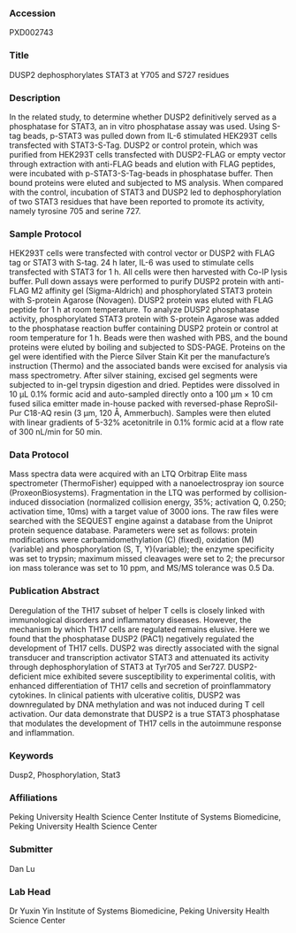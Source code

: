### Accession
PXD002743

### Title
DUSP2 dephosphorylates STAT3 at Y705 and S727 residues

### Description
In the related study, to determine whether DUSP2 definitively served as a phosphatase for STAT3, an in vitro phosphatase assay was used. Using S-tag beads, p-STAT3 was pulled down from IL-6 stimulated HEK293T cells transfected with STAT3-S-Tag. DUSP2 or control protein, which was purified from HEK293T cells transfected with DUSP2-FLAG or empty vector through extraction with anti-FLAG beads and elution with FLAG peptides, were incubated with p-STAT3-S-Tag-beads in phosphatase buffer. Then bound proteins were eluted and subjected to MS analysis. When compared with the control, incubation of STAT3 and DUSP2 led to dephosphorylation of two STAT3 residues that have been reported to promote its activity, namely tyrosine 705 and serine 727.

### Sample Protocol
HEK293T cells were transfected with control vector or DUSP2 with FLAG tag or STAT3 with S-tag. 24 h later, IL-6 was used to stimulate cells transfected with STAT3 for 1 h. All cells were then harvested with Co-IP lysis buffer. Pull down assays were performed to purify DUSP2 protein with anti-FLAG M2 affinity gel (Sigma-Aldrich) and phosphorylated STAT3 protein with S-protein Agarose (Novagen). DUSP2 protein was eluted with FLAG peptide for 1 h at room temperature.   To analyze DUSP2 phosphatase activity, phosphorylated STAT3 protein with S-protein Agarose was added to the phosphatase reaction buffer containing DUSP2 protein or control at room temperature for 1 h. Beads were then washed with PBS, and the bound proteins were eluted by boiling and subjected to SDS-PAGE. Proteins on the gel were identified with the Pierce Silver Stain Kit per the manufacture’s instruction (Thermo) and the associated bands were excised for analysis via mass spectrometry.  After silver staining, excised gel segments were subjected to in-gel trypsin digestion and dried. Peptides were dissolved in 10 μL 0.1% formic acid and auto-sampled directly onto a 100 μm × 10 cm fused silica emitter made in-house packed with reversed-phase ReproSil-Pur C18-AQ resin (3 μm, 120 Å, Ammerbuch). Samples were then eluted with linear gradients of 5-32% acetonitrile in 0.1% formic acid at a flow rate of 300 nL/min for 50 min.

### Data Protocol
Mass spectra data were acquired with an LTQ Orbitrap Elite mass spectrometer (ThermoFisher) equipped with a nanoelectrospray ion source (ProxeonBiosystems). Fragmentation in the LTQ was performed by collision-induced dissociation (normalized collision energy, 35%; activation Q, 0.250; activation time, 10ms) with a target value of 3000 ions. The raw files were searched with the SEQUEST engine against a database from the Uniprot protein sequence database. Parameters were set as follows: protein modifications were carbamidomethylation (C) (fixed), oxidation (M) (variable) and phosphorylation (S, T, Y)(variable); the enzyme specificity was set to trypsin; maximum missed cleavages were set to 2; the precursor ion mass tolerance was set to 10 ppm, and MS/MS tolerance was 0.5 Da.

### Publication Abstract
Deregulation of the TH17 subset of helper T cells is closely linked with immunological disorders and inflammatory diseases. However, the mechanism by which TH17 cells are regulated remains elusive. Here we found that the phosphatase DUSP2 (PAC1) negatively regulated the development of TH17 cells. DUSP2 was directly associated with the signal transducer and transcription activator STAT3 and attenuated its activity through dephosphorylation of STAT3 at Tyr705 and Ser727. DUSP2-deficient mice exhibited severe susceptibility to experimental colitis, with enhanced differentiation of TH17 cells and secretion of proinflammatory cytokines. In clinical patients with ulcerative colitis, DUSP2 was downregulated by DNA methylation and was not induced during T cell activation. Our data demonstrate that DUSP2 is a true STAT3 phosphatase that modulates the development of TH17 cells in the autoimmune response and inflammation.

### Keywords
Dusp2, Phosphorylation, Stat3

### Affiliations
Peking University Health Science Center
Institute of Systems Biomedicine, Peking University Health Science Center

### Submitter
Dan Lu

### Lab Head
Dr Yuxin Yin
Institute of Systems Biomedicine, Peking University Health Science Center


